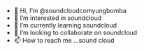 - 👋 Hi, I’m @soundcloudcomyungbomba
- 👀 I’m interested in soundcloud
- 🌱 I’m currently learning soundcloud
- 💞️ I’m looking to collaborate on soundcloud
- 📫 How to reach me ...sound cloud

<!---
soundcloudcomyungbomba/soundcloudcomyungbomba is a ✨ special ✨ repository because its `README.md` (this file) appears on your GitHub profile.
You can click the Preview link to take a look at your changes.
--->
